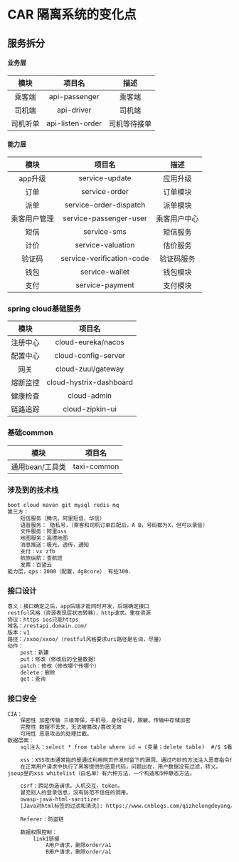 # CAR 隔离系统的变化点

## 服务拆分

#### 业务层

|   模块   |      项目名      |     描述     |
| :------: | :--------------: | :----------: |
|  乘客端  |  api-passenger   |    乘客端    |
|  司机端  |    api-driver    |    司机端    |
| 司机听单 | api-listen-order | 司机等待接单 |

#### 能力层

|     模块     |          项目名           |     描述     |
| :----------: | :-----------------------: | :----------: |
|   app升级    |      service-update       |   应用升级   |
|     订单     |       service-order       |   订单模块   |
|     派单     |  service-order-dispatch   |   派单模块   |
| 乘客用户管理 |  service-passenger-user   | 乘客用户中心 |
|     短信     |        service-sms        |   短信服务   |
|     计价     |     service-valuation     |   估价服务   |
|    验证码    | service-verification-code |  验证码服务  |
|     钱包     |      service-wallet       |   钱包模块   |
|     支付     |      service-payment      |   支付模块   |

### spring cloud基础服务

|   模块   |         项目名          |
| :------: | :---------------------: |
| 注册中心 |   cloud-eureka/nacos    |
| 配置中心 |   cloud-config-server   |
|   网关   |   cloud-zuul/gateway    |
| 熔断监控 | cloud-hystrix-dashboard |
| 健康检查 |       cloud-admin       |
| 链路追踪 |     cloud-zipkin-ui     |

### 基础common

|      模块       |   项目名    |
| :-------------: | :---------: |
| 通用bean/工具类 | taxi-common |

### 涉及到的技术栈

```html
boot cloud maven git mysql redis mq
第三方：
	短信服务（腾讯，阿里短信，华信）
	语音服务： 隐私号，（乘客和司机订单匹配后，A B，号码都为X，但可以录音）
	文件服务：阿里oss
	地图服务：高德地图
	消息推送：极光，透传，通知
	支付：vx zfb
	航旅纵航：查航班
	发票：百望云
能力层，qps：2000（配置，4g8core） 有些300.
```

### 接口设计

```html
意义：接口确定之后，app后端才能同时开发，后端确定接口
restful风格（资源表现层状态转移），http请求。重在资源
协议：https ios只能https
域名：/restapi.domain.com/
版本：v1
路径：/xxoo/xxoo/（restful风格要求uri路径是名词，尽量）
动作：
	post：新建
	put：修改（修改后的全量数据）
	patch：修改（修改哪个传哪个）
	delete：删除
	get：查询
```

### 接口安全

```html
CIA：
	保密性 加密传输 三级等保，手机号，身份证号，脱敏。传输中存储加密
	完整性 数据不丢失，无法被篡改/篡改无效
	可用性 恶意攻击的处理拦截。
数据层面：
	sql注入：select * from table where id = (变量；delete table)  #/$ $看情况用，用不好会出现sql注入问题。接口层面的处理就是要过滤一些数据，用jsoup做接口的参数过滤，把非法字符都过滤了。

	xss：XSS攻击通常指的是通过利用网页开发时留下的漏洞，通过巧妙的方法注入恶意指令代码到网页，使用户加载并执行攻击者恶意制造的网页程序。这些恶意网页程序通常是JavaScript，但实际上也可以包括Java、 VBScript、ActiveX、 Flash 或者甚至是普通的HTML。攻击成功后，攻击者可能得到包括但不限于更高的权限（如执行一些操作）、私密网页内容、会话和cookie等各种内容。
	在正常用户请求中执行了黑客提供的恶意代码，问题出在，用户数据没有过滤，转义。
jsoup里的xss whitelist（白名单）有六种方法，一个构造和5种静态方法。

	csrf：跨站伪造请求。人机交互，token。
	冒充别人的登录信息，没有防范不信任的调用。
	owasp-java-html-sanitizer
	[Java对html标签的过滤和清洗]: https://www.cnblogs.com/qizhelongdeyang/p/9884716.html
	
	Referer：防盗链

	数据权限控制：
		link1链接 
			A用户请求，删除order/a1 
			B用户请求，删除order/a1
	
```











